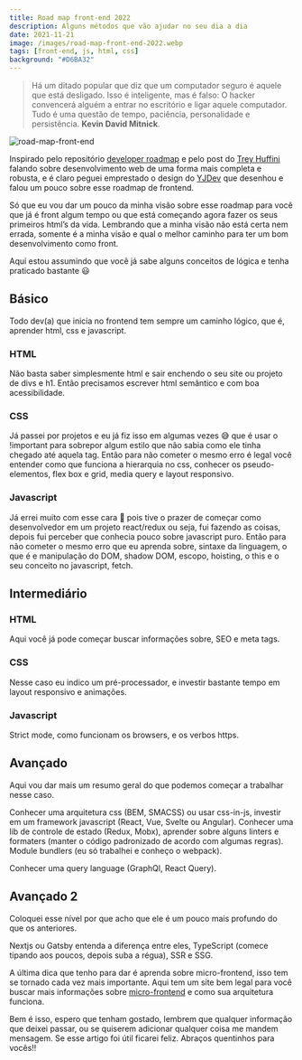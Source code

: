 ```yaml
---
title: Road map front-end 2022
description: Alguns métodos que vão ajudar no seu dia a dia
date: 2021-11-21
image: /images/road-map-front-end-2022.webp
tags: [front-end, js, html, css]
background: "#D6BA32"
---
```


> Há um ditado popular que diz que um computador seguro é aquele que está desligado. Isso é inteligente, mas é falso: O hacker convencerá alguém a entrar no escritório e ligar aquele computador. Tudo é uma questão de tempo, paciência, personalidade e persistência. **Kevin David Mitnick**.

![road-map-front-end](/images/road-map-front-end-2022.webp)

Inspirado pelo repositório [developer roadmap](https://github.com/mayconbalves/developer-roadmap) e pelo post do [Trey Huffini](https://levelup.gitconnected.com/the-2020-web-developer-roadmap-76503ddfb327) falando sobre desenvolvimento web de uma forma mais completa e robusta, e é claro peguei emprestado o design do [YJDev](https://yjdev.medium.com/front-end-web-developer-roadmap-2021-8f133f7e6c23) que desenhou e falou um pouco sobre esse roadmap de frontend.

Só que eu vou dar um pouco da minha visão sobre esse roadmap para você que já é front algum tempo ou que está começando agora fazer os seus primeiros html’s da vida. Lembrando que a minha visão não está certa nem errada, somente é a minha visão e qual o melhor caminho para ter um bom desenvolvimento como front.

Aqui estou assumindo que você já sabe alguns conceitos de lógica e tenha praticado bastante 😃

## Básico

Todo dev(a) que inicia no frontend tem sempre um caminho lógico, que é, aprender html, css e javascript.

### HTML

Não basta saber simplesmente html e sair enchendo o seu site ou projeto de divs e h1. Então precisamos escrever html semântico e com boa acessibilidade.

### CSS

Já passei por projetos e eu já fiz isso em algumas vezes 😅 que é usar o !important para sobrepor algum estilo que não sabia como ele tinha chegado até aquela tag. Então para não cometer o mesmo erro é legal você entender como que funciona a hierarquia no css, conhecer os pseudo-elementos, flex box e grid, media query e layout responsivo.

### Javascript

Já errei muito com esse cara 🎃 pois tive o prazer de começar como desenvolvedor em um projeto react/redux ou seja, fui fazendo as coisas, depois fui perceber que conhecia pouco sobre javascript puro. Então para não cometer o mesmo erro que eu aprenda sobre, sintaxe da linguagem, o que é e manipulação do DOM, shadow DOM, escopo, hoisting, o this e o seu conceito no javascript, fetch.

## Intermediário

### HTML

Aqui você já pode começar buscar informações sobre, SEO e meta tags.

### CSS

Nesse caso eu indico um pré-processador, e investir bastante tempo em layout responsivo e animações.

### Javascript

Strict mode, como funcionam os browsers, e os verbos https.

## Avançado

Aqui vou dar mais um resumo geral do que podemos começar a trabalhar nesse caso.

Conhecer uma arquitetura css (BEM, SMACSS) ou usar css-in-js, investir em um framework javascript (React, Vue, Svelte ou Angular). Conhecer uma lib de controle de estado (Redux, Mobx), aprender sobre alguns linters e formaters (manter o código padronizado de acordo com algumas regras). Module bundlers (eu só trabalhei e conheço o webpack).

Conhecer uma query language (GraphQl, React Query).

## Avançado 2

Coloquei esse nível por que acho que ele é um pouco mais profundo do que os anteriores.

Nextjs ou Gatsby entenda a diferença entre eles, TypeScript (comece tipando aos poucos, depois suba a régua), SSR e SSG.

A última dica que tenho para dar é aprenda sobre micro-frontend, isso tem se tornado cada vez mais importante. Aqui tem um site bem legal para você buscar mais informações sobre [micro-frontend](https://micro-frontends.org/) e como sua arquitetura funciona.

Bem é isso, espero que tenham gostado, lembrem que qualquer informação que deixei passar, ou se quiserem adicionar qualquer coisa me mandem mensagem. Se esse artigo foi útil ficarei feliz. Abraços quentinhos para vocês!!

